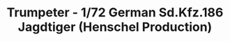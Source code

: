 ---
layout: product
title: "Trumpeter - 1/72 German Sd.Kfz.186 Jagdtiger (Henschel Production)"
price: "1850" 
desc: "N/A"
img_path: "/assets/img/TRU07254.jpg"
brand: "N/A"
available: false
special_offer: false
new: false
soon: false
cat: "010000"
subcat: "013400"
subsubcat: "0N/A"
sifra: "TRU07254"
---